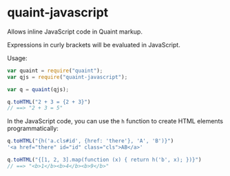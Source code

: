 
quaint-javascript
=================

Allows inline JavaScript code in Quaint markup.

Expressions in curly brackets will be evaluated in JavaScript.

Usage:

```javascript
var quaint = require("quaint");
var qjs = require("quaint-javascript");

var q = quaint(qjs);

q.toHTML("2 + 3 = {2 + 3}")
// ==> "2 + 3 = 5"
```

In the JavaScript code, you can use the `h` function to create HTML
elements programmatically:

```javascript
q.toHTML("{h('a.cls#id', {href: 'there'}, 'A', 'B')}")
'<a href="there" id="id" class="cls">AB</a>'

q.toHTML("{[1, 2, 3].map(function (x) { return h('b', x); })}")
// ==> "<b>1</b><b>4</b><b>9</b>"
```

